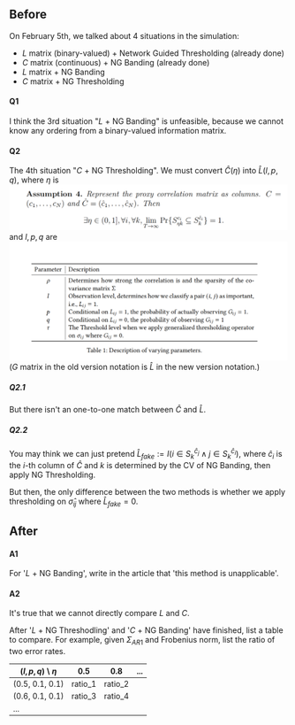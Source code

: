 ## Before

On February 5th, we talked about 4 situations in the simulation:
* $L$ matrix (binary-valued) + Network Guided Thresholding (already done)
* $C$ matrix (continuous) + NG Banding (already done)
* $L$ matrix + NG Banding
* $C$ matrix + NG Thresholding

#### Q1

I think the 3rd situation "$L$ + NG Banding" is unfeasible, because we cannot know any ordering from a binary-valued information matrix.

#### Q2

The 4th situation "$C$ + NG Thresholding". We must convert $\hat C(\eta)$ into $\hat L(l,p,q)$, where $\eta$ is
![from new version article](eta.png)
and $l, p, q$ are
![from old version article](l,p,q.png) 
($G$ matrix in the old version notation is $\hat L$ in the new version notation.)

##### Q2.1

But there isn't an one-to-one match between $\hat C$ and $\hat L$. 

##### Q2.2

You may think we can just pretend $\hat L_{fake} := I(i \in S^{\hat c_j}_k \land j \in S^{\hat c_i}_k)$, where $\hat c_i$ is the $i$-th column of $\hat C$ and $k$ is determined by the CV of NG Banding, then apply NG Thresholding. 

But then, the only difference between the two methods is whether we apply thresholding on $\hat \sigma_{ij}$ where $\hat L_{fake}=0$. 

## After
#### A1 
For '$L$ + NG Banding', write in the article that 'this method is unapplicable'.

#### A2
It's true that we cannot directly compare $L$ and $C$. 

After '$L$ + NG Threshodling' and '$C$ + NG Banding' have finished, list a table to compare. For example, given $\Sigma_{AR1}$ and Frobenius norm, list the ratio of two error rates.

$(l,p,q)$ \ $\eta$ | 0.5 | 0.8 | ...
---|:--:|:--:|---
(0.5, 0.1, 0.1)| ratio_1 | ratio_2 |
(0.6, 0.1, 0.1)| ratio_3 | ratio_4 |
... | | |